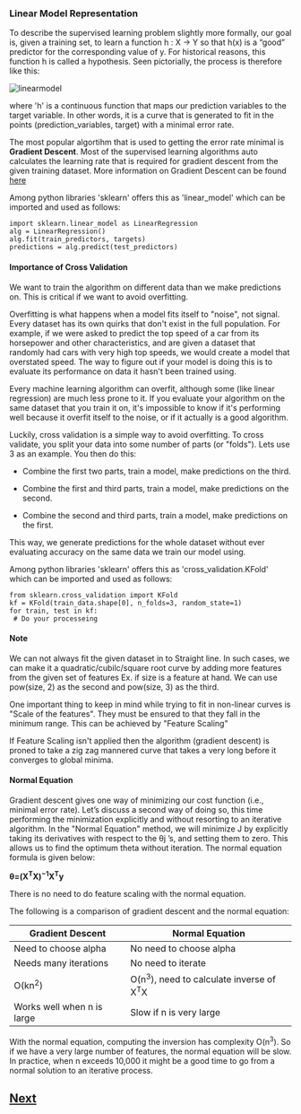 ### Linear Model Representation

To describe the supervised learning problem slightly more formally, our goal is, given a training set, to learn a function h : X → Y so that h(x) is a “good” predictor for the corresponding value of y. For historical reasons, this function h is called a hypothesis. Seen pictorially, the process is therefore like this:

![linearmodel](https://cloud.githubusercontent.com/assets/8801972/21876561/f2732e74-d8a9-11e6-997f-4c8ca60e858b.png)

where 'h' is a continuous function that maps our prediction variables to the target variable. In other words, it is a curve that is generated to fit in the points (prediction_variables, target) with a minimal error rate.

The most popular algortihm that is used to getting the error rate minimal is **Gradient Descent**. Most of the supervised learning algorithms auto calculates the learning rate that is required for gradient descent from the given training dataset. More information on Gradient Descent can be found [here](https://en.wikipedia.org/wiki/Gradient_descent)

Among python libraries 'sklearn' offers this as 'linear_model' which can be imported and used as follows:

```
import sklearn.linear_model as LinearRegression
alg = LinearRegression()
alg.fit(train_predictors, targets)
predictions = alg.predict(test_predictors)
```

#### Importance of Cross Validation

We want to train the algorithm on different data than we make predictions on. This is critical if we want to avoid overfitting.

Overfitting is what happens when a model fits itself to "noise", not signal. Every dataset has its own quirks that don't exist in the full population. For example, if we were asked to predict the top speed of a car from its horsepower and other characteristics, and are given a dataset that randomly had cars with very high top speeds, we would create a model that overstated speed. The way to figure out if your model is doing this is to evaluate its performance on data it hasn't been trained using.

Every machine learning algorithm can overfit, although some (like linear regression) are much less prone to it. If you evaluate your algorithm on the same dataset that you train it on, it's impossible to know if it's performing well because it overfit itself to the noise, or if it actually is a good algorithm.

Luckily, cross validation is a simple way to avoid overfitting. To cross validate, you split your data into some number of parts (or "folds"). Lets use 3 as an example. You then do this:

* Combine the first two parts, train a model, make predictions on the third.

* Combine the first and third parts, train a model, make predictions on the second.

* Combine the second and third parts, train a model, make predictions on the first.

This way, we generate predictions for the whole dataset without ever evaluating accuracy on the same data we train our model using.

Among python libraries 'sklearn' offers this as 'cross_validation.KFold' which can be imported and used as follows:

```
from sklearn.cross_validation import KFold
kf = KFold(train_data.shape[0], n_folds=3, random_state=1)
for train, test in kf:
 # Do your processeing
```

#### Note

We can not always fit the given dataset in to Straight line.
In such cases, we can make it a quadratic/cubilc/square root curve by adding more features from the given set of features
Ex. if size is a feature at hand. We can use pow(size, 2) as the second and pow(size, 3) as the third.

One important thing to keep in mind  while trying to fit in non-linear curves is "Scale of the features". They must be ensured to that they fall in the minimum range. This can be achieved by "Feature Scaling"

If Feature Scaling isn't applied then the algorithm (gradient descent) is proned to take a zig zag mannered curve that takes a very long before it converges to global minima. 

#### Normal Equation

Gradient descent gives one way of minimizing our cost function (i.e., minimal error rate). Let’s discuss a second way of doing so, this time performing the minimization explicitly and without resorting to an iterative algorithm. In the "Normal Equation" method, we will minimize J by explicitly taking its derivatives with respect to the θj ’s, and setting them to zero. This allows us to find the optimum theta without iteration. The normal equation formula is given below:

**θ=(X<sup>T</sup>X)<sup>−1</sup>X<sup>T</sup>y**

There is no need to do feature scaling with the normal equation.

The following is a comparison of gradient descent and the normal equation:

| Gradient Descent | Normal Equation |
| ---------------- | --------------- |
| Need to choose alpha | No need to choose alpha |
| Needs many iterations | No need to iterate |
| O(kn<sup>2</sup>) | O(n<sup>3</sup>), need to calculate inverse of X<sup>T</sup>X |
| Works well when n is large | Slow if n is very large |

With the normal equation, computing the inversion has complexity O(n<sup>3</sup>). So if we have a very large number of features, the normal equation will be slow. In practice, when n exceeds 10,000 it might be a good time to go from a normal solution to an iterative process.

## [Next](https://github.com/sheikirfanbasha/MachineLearning/tree/master/Excerices/01_Titanic-MachineLearningfromDisaster)
